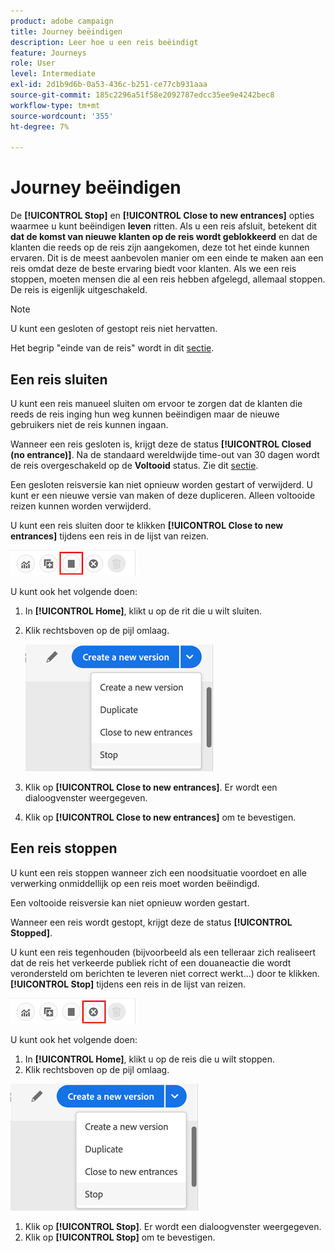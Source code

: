 ```yaml
---
product: adobe campaign
title: Journey beëindigen
description: Leer hoe u een reis beëindigt
feature: Journeys
role: User
level: Intermediate
exl-id: 2d1b9d6b-0a53-436c-b251-ce77cb931aaa
source-git-commit: 185c2296a51f58e2092787edcc35ee9e4242bec8
workflow-type: tm+mt
source-wordcount: '355'
ht-degree: 7%

---
```


# Journey beëindigen

De **[!UICONTROL Stop]** en **[!UICONTROL Close to new entrances]** opties waarmee u kunt beëindigen **leven** ritten. Als u een reis afsluit, betekent dit **dat de komst van nieuwe klanten op de reis wordt geblokkeerd** en dat de klanten die reeds op de reis zijn aangekomen, deze tot het einde kunnen ervaren. Dit is de meest aanbevolen manier om een einde te maken aan een reis omdat deze de beste ervaring biedt voor klanten. Als we een reis stoppen, moeten mensen die al een reis hebben afgelegd, allemaal stoppen. De reis is eigenlijk uitgeschakeld.

>[!NOTE]
>
>U kunt een gesloten of gestopt reis niet hervatten.
>
>Het begrip &quot;einde van de reis&quot; wordt in dit [sectie](../building-journeys/journey.md#ending_a_journey).

## Een reis sluiten

U kunt een reis manueel sluiten om ervoor te zorgen dat de klanten die reeds de reis inging hun weg kunnen beëindigen maar de nieuwe gebruikers niet de reis kunnen ingaan.

Wanneer een reis gesloten is, krijgt deze de status **[!UICONTROL Closed (no entrance)]**. Na de standaard wereldwijde time-out van 30 dagen wordt de reis overgeschakeld op de **Voltooid** status. Zie dit [sectie](../building-journeys/changing-properties.md#entrance).

Een gesloten reisversie kan niet opnieuw worden gestart of verwijderd. U kunt er een nieuwe versie van maken of deze dupliceren. Alleen voltooide reizen kunnen worden verwijderd.

U kunt een reis sluiten door te klikken **[!UICONTROL Close to new entrances]** tijdens een reis in de lijst van reizen.

![](../assets/do-not-localize/journey-finish-quick-action.png)

U kunt ook het volgende doen:

1. In **[!UICONTROL Home]**, klikt u op de rit die u wilt sluiten.
1. Klik rechtsboven op de pijl omlaag.

   ![](../assets/finish_drop_down_list.png)

1. Klik op **[!UICONTROL Close to new entrances]**. Er wordt een dialoogvenster weergegeven.
1. Klik op **[!UICONTROL Close to new entrances]** om te bevestigen.

## Een reis stoppen

U kunt een reis stoppen wanneer zich een noodsituatie voordoet en alle verwerking onmiddellijk op een reis moet worden beëindigd.

Een voltooide reisversie kan niet opnieuw worden gestart.

Wanneer een reis wordt gestopt, krijgt deze de status **[!UICONTROL Stopped]**.

U kunt een reis tegenhouden (bijvoorbeeld als een telleraar zich realiseert dat de reis het verkeerde publiek richt of een douaneactie die wordt verondersteld om berichten te leveren niet correct werkt...) door te klikken. **[!UICONTROL Stop]** tijdens een reis in de lijst van reizen.

![](../assets/do-not-localize/journey-stop-quick-action.png)

U kunt ook het volgende doen:

1. In **[!UICONTROL Home]**, klikt u op de reis die u wilt stoppen.
1. Klik rechtsboven op de pijl omlaag.

![](../assets/finish_drop_down_list.png)

1. Klik op **[!UICONTROL Stop]**. Er wordt een dialoogvenster weergegeven.
1. Klik op **[!UICONTROL Stop]** om te bevestigen.
